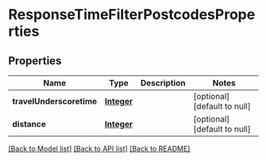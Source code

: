 # ResponseTimeFilterPostcodesProperties
## Properties

Name | Type | Description | Notes
------------ | ------------- | ------------- | -------------
**travelUnderscoretime** | [**Integer**](integer.md) |  | [optional] [default to null]
**distance** | [**Integer**](integer.md) |  | [optional] [default to null]

[[Back to Model list]](../README.md#documentation-for-models) [[Back to API list]](../README.md#documentation-for-api-endpoints) [[Back to README]](../README.md)

